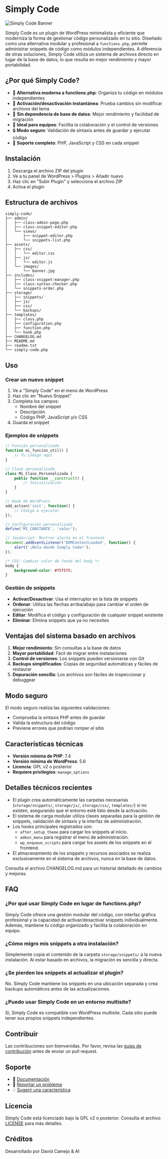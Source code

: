 # Simply Code

![Simply Code Banner](assets/images/banner.jpg)

Simply Code es un plugin de WordPress minimalista y eficiente que moderniza la forma de gestionar código personalizado en tu sitio. Diseñado como una alternativa modular y profesional a `functions.php`, permite administrar snippets de código como módulos independientes. A diferencia de otras soluciones, Simply Code utiliza un sistema de archivos directo en lugar de la base de datos, lo que resulta en mejor rendimiento y mayor portabilidad.

## ¿Por qué Simply Code?

- 📂 **Alternativa moderna a functions.php**: Organiza tu código en módulos independientes
- 🔄 **Activación/desactivación instantánea**: Prueba cambios sin modificar archivos del tema
- 🚀 **Sin dependencia de base de datos**: Mejor rendimiento y facilidad de migración
- 👥 **Ideal para equipos**: Facilita la colaboración y el control de versiones
- 🔒 **Modo seguro**: Validación de sintaxis antes de guardar y ejecutar código
- 🎨 **Soporte completo**: PHP, JavaScript y CSS en cada snippet

## Instalación

1. Descarga el archivo ZIP del plugin
2. Ve a tu panel de WordPress > Plugins > Añadir nuevo
3. Haz clic en "Subir Plugin" y selecciona el archivo ZIP
4. Activa el plugin

## Estructura de archivos

```
simply-code/  
├── admin/  
│   ├── class-admin-page.php  
│   ├── class-snippet-editor.php  
│   └── views/  
│       ├── snippet-editor.php  
│       └── snippets-list.php 
├── assets/  
│   ├── css/  
│   │   └── editor.css  
│   ├── js/  
│   │   └── editor.js  
│   └── images/  
│       └── banner.jpg  
├── includes/  
│   ├── class-snippet-manager.php  
│   ├── class-syntax-checker.php 
│   └── snippets-order.php
├── storage/  
│   ├── snippets/  
│   ├── js/  
│   ├── css/  
│   └── backups/  
├── templates/  
│   ├── class.php
│   ├── configuration.php
│   ├── function.php
│   └── hook.php
├── CHANGELOG.md  
├── README.md  
├── readme.txt 
└── simply-code.php
```

## Uso

### Crear un nuevo snippet

1. Ve a "Simply Code" en el menú de WordPress
2. Haz clic en "Nuevo Snippet"
3. Completa los campos:
   - Nombre del snippet
   - Descripción
   - Código PHP, JavaScript y/o CSS
4. Guarda el snippet

### Ejemplos de snippets

```php
// Función personalizada
function mi_funcion_util() {
    // Tu código aquí
}

// Clase personalizada
class Mi_Clase_Personalizada {
    public function __construct() {
        // Inicialización
    }
}

// Hook de WordPress
add_action('init', function() {
    // Código a ejecutar
});

// Configuración personalizada
define('MI_CONSTANTE', 'valor');
```
```js
// JavaScript: Mostrar alerta en el frontend
document.addEventListener('DOMContentLoaded', function() {
    alert('¡Hola desde Simply Code!');
});
```
```css
/* CSS: Cambiar color de fondo del body */
body {
    background-color: #f5f5f5;
}
```

### Gestión de snippets

- **Activar/Desactivar**: Usa el interruptor en la lista de snippets
- **Ordenar**: Utiliza las flechas arriba/abajo para cambiar el orden de ejecución
- **Editar**: Modifica el código y configuración de cualquier snippet existente
- **Eliminar**: Elimina snippets que ya no necesites

## Ventajas del sistema basado en archivos

1. **Mejor rendimiento**: Sin consultas a la base de datos
2. **Mayor portabilidad**: Fácil de migrar entre instalaciones
3. **Control de versiones**: Los snippets pueden versionarse con Git
4. **Backups simplificados**: Copias de seguridad automáticas y fáciles de restaurar
5. **Depuración sencilla**: Los archivos son fáciles de inspeccionar y debuggear

## Modo seguro

El modo seguro realiza las siguientes validaciones:

- Comprueba la sintaxis PHP antes de guardar
- Valida la estructura del código
- Previene errores que podrían romper el sitio

## Características técnicas

- **Versión mínima de PHP**: 7.4
- **Versión mínima de WordPress**: 5.6
- **Licencia**: GPL v2 o posterior
- **Requiere privilegios**: `manage_options`

## Detalles técnicos recientes

- El plugin crea automáticamente las carpetas necesarias (`storage/snippets/`, `storage/js/`, `storage/css/`, `templates/`) si no existen, asegurando que el entorno esté listo desde la activación.
- El sistema de carga modular utiliza clases separadas para la gestión de snippets, validación de sintaxis y la interfaz de administración.
- Los hooks principales registrados son:
  - `after_setup_theme` para cargar los snippets al inicio.
  - `admin_menu` para registrar el menú de administración.
  - `wp_enqueue_scripts` para cargar los assets de los snippets en el frontend.
- El almacenamiento de los snippets y recursos asociados se realiza exclusivamente en el sistema de archivos, nunca en la base de datos.

Consulta el archivo CHANGELOG.md para un historial detallado de cambios y mejoras.

## FAQ

### ¿Por qué usar Simply Code en lugar de functions.php?

Simply Code ofrece una gestión modular del código, con interfaz gráfica profesional y la capacidad de activar/desactivar snippets individualmente. Además, mantiene tu código organizado y facilita la colaboración en equipo.

### ¿Cómo migro mis snippets a otra instalación?

Simplemente copia el contenido de la carpeta `storage/snippets/` a la nueva instalación. Al estar basado en archivos, la migración es sencilla y directa.

### ¿Se pierden los snippets al actualizar el plugin?

No. Simply Code mantiene los snippets en una ubicación separada y crea backups automáticos antes de las actualizaciones.

### ¿Puedo usar Simply Code en un entorno multisite?

Sí, Simply Code es compatible con WordPress multisite. Cada sitio puede tener sus propios snippets independientes.

## Contribuir

Las contribuciones son bienvenidas. Por favor, revisa las [guías de contribución](CONTRIBUTING.md) antes de enviar un pull request.

## Soporte

- 📝 [Documentación](docs/README.md)
- 🐛 [Reportar un problema](../../issues)
- 💡 [Sugerir una característica](../../issues/new?template=feature_request.md)

## Licencia

Simply Code está licenciado bajo la GPL v2 o posterior. Consulta el archivo [LICENSE](LICENSE) para más detalles.

## Créditos

Desarrollado por David Camejo & AI
